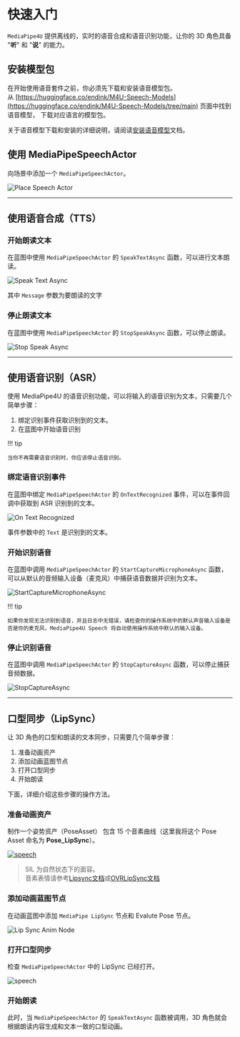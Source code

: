 # 快速入门

`MediaPipe4U` 提供离线的，实时的语音合成和语音识别功能，让你的 3D 角色具备 "**听**" 和 "**说**" 的能力。

## 安装模型包

在开始使用语音套件之前，你必须先下载和安装语音模型包。   
从 [https://huggingface.co/endink/M4U-Speech-Models](https://huggingface.co/endink/M4U-Speech-Models/tree/main) 页面中找到语音模型， 下载对应语言的模型包。


关于语音模型下载和安装的详细说明，请阅读[安装语音模型](./setup_models.md)文档。   

## 使用 MediaPipeSpeechActor

向场景中添加一个 `MediaPipeSpeechActor`。

![Place Speech Actor](./images/quick_start/place_speech_actor.jpg "Place Speech Actor")

---

## 使用语音合成（TTS）

### 开始朗读文本

在蓝图中使用 `MediaPipeSpeechActor` 的 `SpeakTextAsync` 函数，可以进行文本朗读。

![Speak Text Async](./images/quick_start/bp_speak_text_async.jpg "Speak Text Async")

其中 `Message` 参数为要朗读的文字

### 停止朗读文本


在蓝图中使用 `MediaPipeSpeechActor` 的 `StopSpeakAsync` 函数，可以停止朗读。

![Stop Speak Async](./images/quick_start/bp_stop_speak_async.jpg "Stop Speak Async")

---

## 使用语音识别（ASR）

使用 MediaPipe4U 的语音识别功能，可以将输入的语音识别为文本，只需要几个简单步骤：

1. 绑定识别事件获取识别到的文本。
2. 在蓝图中开始语音识别
   
!!! tip
    
    当你不再需要语音识别时，你应该停止语音识别。

### 绑定语音识别事件

在蓝图中绑定 `MediaPipeSpeechActor` 的 `OnTextRecognized` 事件，可以在事件回调中获取到 ASR 识别到的文本。

![On Text Recognized](./images/quick_start/bp_on_text_recognized.jpg "On Text Recognized")

事件参数中的 `Text` 是识别到的文本。

### 开始识别语音

在蓝图中调用 `MediaPipeSpeechActor` 的 `StartCaptureMicrophoneAsync` 函数，可以从默认的音频输入设备（麦克风）中捕获语音数据并识别为文本。   

![StartCaptureMicrophoneAsync](./images/quick_start/bp_start_capture_mic_async.jpg "StartCaptureMicrophoneAsync")

!!! tip

    如果你发现无法识别到语音，并且日志中无错误，请检查你的操作系统中的默认声音输入设备是否是你的麦克风，MediaPipe4U Speech 将自动使用操作系统中默认的输入设备。

### 停止识别语音

在蓝图中调用 `MediaPipeSpeechActor` 的 `StopCaptureAsync` 函数，可以停止捕获音频数据。   

![StopCaptureAsync](./images/quick_start/bp_stop_capture_async.jpg "StopCaptureAsync")

---

## 口型同步（LipSync）

让 3D 角色的口型和朗读的文本同步，只需要几个简单步骤：

1. 准备动画资产
2. 添加动画蓝图节点
3. 打开口型同步
4. 开始朗读


下面，详细介绍这些步骤的操作方法。


### 准备动画资产

制作一个姿势资产（PoseAsset） 包含 15 个音素曲线（这里我将这个 Pose Asset 命名为 **Pose_LipSync**）。

[![speech](./images/lipsync/qs_pose_asset.jpg "speech")](./images/lipsync/qs_pose_asset.jpg)

> SIL 为自然状态下的面容。   
> 音素表情请参考[Lipsync文档](./lipsync.md)或[OVRLipSync文档](https://developer.oculus.com/documentation/unreal/audio-ovrlipsync-viseme-reference)


### 添加动画蓝图节点

在动画蓝图中添加 `MediaPipe LipSync` 节点和 Evalute Pose 节点。

![Lip Sync Anim Node](./images/lipsync/anim_blueprint.jpg "Lip Sync Anim Node")


### 打开口型同步

检查 `MediaPipeSpeechActor` 中的 LipSync 已经打开。


![speech](./images/quick_start/speech_actor_enable_lipsync.jpg "speech")

### 开始朗读

此时，当 `MediaPipeSpeechActor` 的 `SpeakTextAsync` 函数被调用，3D 角色就会根据朗读内容生成和文本一致的口型动画。